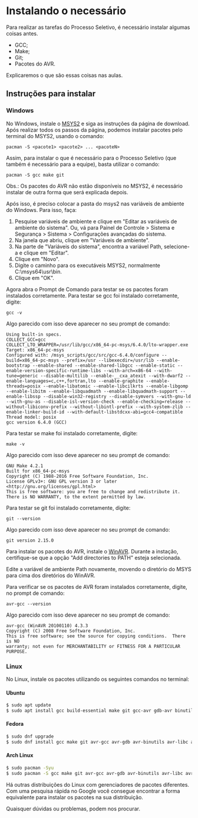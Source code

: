 # Instalando o necessário

Para realizar as tarefas do Processo Seletivo, é necessário instalar algumas coisas antes.
* GCC;
* Make;
* Git;
* Pacotes do AVR.

Explicaremos o que são essas coisas nas aulas.

## Instruções para instalar

### Windows

No Windows, instale o [MSYS2][msys2] e siga as instruções da página de download.
Após realizar todos os passos da página, podemos instalar pacotes pelo terminal do MSYS2, usando o comando:

`pacman -S <pacote1> <pacote2> ... <pacoteN>`

Assim, para instalar o que é necessário para o Processo Seletivo (que também é necessário para a equipe), basta utilizar o comando:

`pacman -S gcc make git`

Obs.: Os pacotes do AVR não estão disponíveis no MSYS2, é necessário instalar de outra forma que será explicada depois.

Após isso, é preciso colocar a pasta do msys2 nas variáveis de ambiente do Windows. Para isso, faça:
1. Pesquise variáveis de ambiente e clique em "Editar as variáveis de ambiente do sistema". Ou, vá para Painel de Controle > Sistema e Segurança > Sistema > Configurações avançadas do sistema.
2. Na janela que abriu, clique em "Variáveis de ambiente".
3. Na parte de "Variáveis do sistema", encontra a variável Path, selecione-a e clique em "Editar".
4. Clique em "Novo".
5. Digite o caminho para os executáveis MSYS2, normalmente C:\msys64\usr\bin.
6. Clique em "OK".

Agora abra o Prompt de Comando para testar se os pacotes foram instalados corretamente.
Para testar se gcc foi instalado corretamente, digite:

`gcc -v`

Algo parecido com isso deve aparecer no seu prompt de comando:

```
Using built-in specs.
COLLECT_GCC=gcc
COLLECT_LTO_WRAPPER=/usr/lib/gcc/x86_64-pc-msys/6.4.0/lto-wrapper.exe
Target: x86_64-pc-msys
Configured with: /msys_scripts/gcc/src/gcc-6.4.0/configure --build=x86_64-pc-msys --prefix=/usr --libexecdir=/usr/lib --enable-bootstrap --enable-shared --enable-shared-libgcc --enable-static --enable-version-specific-runtime-libs --with-arch=x86-64 --with-tune=generic --disable-multilib --enable-__cxa_atexit --with-dwarf2 --enable-languages=c,c++,fortran,lto --enable-graphite --enable-threads=posix --enable-libatomic --enable-libcilkrts --enable-libgomp --enable-libitm --enable-libquadmath --enable-libquadmath-support --enable-libssp --disable-win32-registry --disable-symvers --with-gnu-ld --with-gnu-as --disable-isl-version-check --enable-checking=release --without-libiconv-prefix --without-libintl-prefix --with-system-zlib --enable-linker-build-id --with-default-libstdcxx-abi=gcc4-compatible
Thread model: posix
gcc version 6.4.0 (GCC)
```

Para testar se make foi instalado corretamente, digite:

`make -v`

Algo parecido com isso deve aparecer no seu prompt de comando:

```
GNU Make 4.2.1
Built for x86_64-pc-msys
Copyright (C) 1988-2016 Free Software Foundation, Inc.
License GPLv3+: GNU GPL version 3 or later <http://gnu.org/licenses/gpl.html>
This is free software: you are free to change and redistribute it.
There is NO WARRANTY, to the extent permitted by law.
```

Para testar se git foi instalado corretamente, digite:

`git --version`

Algo parecido com isso deve aparecer no seu prompt de comando:

```
git version 2.15.0
```

Para instalar os pacotes do AVR, instale o [WinAVR][win-avr]. Durante a instação, certifique-se que a opção "Add directories to PATH" esteja selecionada.

Edite a variável de ambiente Path novamente, movendo o diretório do MSYS para cima dos diretórios do WinAVR.

Para verificar se os pacotes de AVR foram instalados corretamente, digite, no prompt de comando:

`avr-gcc --version`

Algo parecido com isso deve aparecer no seu prompt de comando:

```
avr-gcc (WinAVR 20100110) 4.3.3
Copyright (C) 2008 Free Software Foundation, Inc.
This is free software; see the source for copying conditions.  There is NO
warranty; not even for MERCHANTABILITY or FITNESS FOR A PARTICULAR PURPOSE.
```

### Linux
No Linux, instale os pacotes utilizando os seguintes comandos no terminal:

#### Ubuntu
```bash
$ sudo apt update
$ sudo apt install gcc build-essential make git gcc-avr gdb-avr binutils-avr avr-libc avrdude
```

#### Fedora
```bash
$ sudo dnf upgrade
$ sudo dnf install gcc make git avr-gcc avr-gdb avr-binutils avr-libc avrdude
```

#### Arch Linux
```bash
$ sudo pacman -Syu
$ sudo pacman -S gcc make git avr-gcc avr-gdb avr-binutils avr-libc avrdude
```

Há outras distribuições do Linux com gerenciadores de pacotes diferentes. Com uma pesquisa rápida no Google
você consegue encontrar a forma equivalente para instalar os pacotes na sua distribuição.

Quaisquer dúvidas ou problemas, podem nos procurar.

[msys2]: http://www.msys2.org/
[win-avr]: http://winavr.sourceforge.net/index.html
